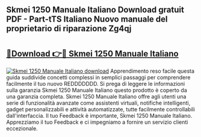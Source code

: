 ## Skmei 1250 Manuale Italiano Download gratuit PDF - Part-tTS Italiano Nuovo manuale del proprietario di riparazione Zg4qj

# <h2><a href="http://dfgi6v.blite.top/?on=Skmei+1250+Manuale+Italiano">🔗Download 👉🔴 Skmei 1250 Manuale Italiano</a></h2>

[![Skmei 1250 Manuale Italiano download](https://i.imgur.com/lujVjoI.png)](http://dfgi6v.blite.top/?on=Skmei+1250+Manuale+Italiano)
Apprendimento reso facile questa guida suddivide concetti complessi in semplici passaggi per comprendere facilmente il tuo nuovo REDDDDDDD. Si prega di leggere le informazioni sulla garanzia Skmei 1250 Manuale Italiano questo prodotto è coperto da una garanzia completa. Skmei 1250 Manuale Italiano offre agli utenti una serie di funzionalità avanzate come assistenti virtuali, notifiche intelligenti, gadget personalizzabili e attività automatizzate, tutte facilmente controllabili dall'interfaccia. Il tuo Feedback è importante, Skmei 1250 Manuale Italiano. Apprezziamo il tuo Feedback e ci impegniamo a fornire un servizio clienti eccezionale.
